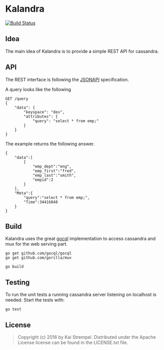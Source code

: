 Kalandra
========

[![Build Status](https://travis-ci.org/kstrempel/kalandra.svg?branch=master)](https://travis-ci.org/kstrempel/kalandra)

## Idea 

The main idea of Kalandra is to provide a simple REST API for cassandra. 

## API

The REST interface is following the [JSONAPI](http://jsonapi.org/) specification. 

A query looks like the following

    GET /query
    {
        "data": {
            "keyspace": "dev",
            "attributes": {
                "query": "select * from emp;"
            }
        }
    }

The example returns the following answer. 

    {
        "data":[
            {
                "emp_dept":"eng",
                "emp_first":"fred",
                "emp_last":"smith",
                "empid":2
            }
        ],
        "Meta":{
            "query":"select * from emp;",
            "Time":34416848
        }
    }


## Build

Kalandra uses the great [gocql](https://github.com/gocql/gocql) implementation to access cassandra and mux for the web serving part.

    go get github.com/gocql/gocql
    go get github.com/gorilla/mux

    go build


## Testing

To run the unit tests a running cassandra server listening on localhost is needed.
Start the tests with:

    go test

License
-------

> Copyright (c) 2016 by Kai Strempel.
> Distributed under the Apache License
> license can be found in the LICENSE.txt file.
